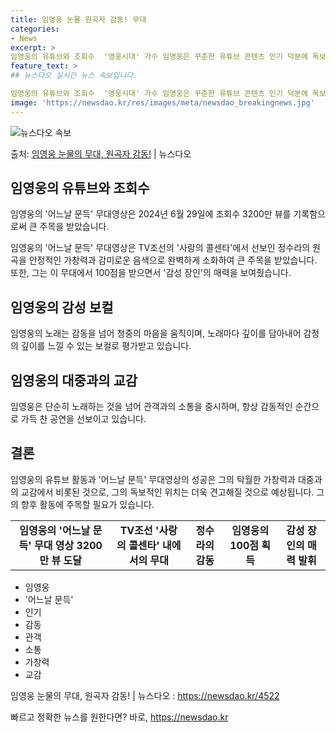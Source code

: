 ```yaml
---
title: 임영웅 눈물 원곡자 감동! 무대
categories:
- News
excerpt: >
임영웅의 유튜브와 조회수  '영웅시대' 가수 임영웅은 꾸준한 유튜브 콘텐츠 인기 덕분에 독보적인 위치를 계속…
feature_text: >
## 뉴스다오 실시간 뉴스 속보입니다.

임영웅의 유튜브와 조회수  '영웅시대' 가수 임영웅은 꾸준한 유튜브 콘텐츠 인기 덕분에 독보적인 위치를 계속…
image: 'https://newsdao.kr/res/images/meta/newsdao_breakingnews.jpg'
---
```


![뉴스다오 속보](https://newsdao.kr/res/images/meta/newsdao_breakingnews.jpg)

<p>출처: <a href="https://newsdao.kr/4522" rel="dofollow">임영웅 눈물의 무대, 원곡자 감동!</a> | 뉴스다오</p>

<h2 data-ke-size="size26">임영웅의 유튜브와 조회수</h2>
임영웅의 '어느날 문득' 무대영상은 2024년 6월 29일에 조회수 3200만 뷰를 기록함으로써 큰 주목을 받았습니다.

<p data-ke-size="size16">임영웅의 '어느날 문득' 무대영상은 TV조선의 '사랑의 콜센타'에서 선보인 정수라의 원곡을 안정적인 가창력과 감미로운 음색으로 완벽하게 소화하여 큰 주목을 받았습니다. 또한, 그는 이 무대에서 100점을 받으면서 '감성 장인'의 매력을 보여줬습니다.</p>

<h2 data-ke-size="size26">임영웅의 감성 보컬</h2>
임영웅의 노래는 감동을 넘어 청중의 마음을 움직이며, 노래마다 깊이를 담아내어 감정의 깊이를 느낄 수 있는 보컬로 평가받고 있습니다.

<h2 data-ke-size="size26">임영웅의 대중과의 교감</h2>
임영웅은 단순히 노래하는 것을 넘어 관객과의 소통을 중시하며, 항상 감동적인 순간으로 가득 찬 공연을 선보이고 있습니다.

<h2 data-ke-size="size26">결론</h2>
임영웅의 유튜브 활동과 '어느날 문득' 무대영상의 성공은 그의 탁월한 가창력과 대중과의 교감에서 비롯된 것으로, 그의 독보적인 위치는 더욱 견고해질 것으로 예상됩니다. 그의 향후 활동에 주목할 필요가 있습니다.

<table>
	<tbody>
		<tr>
			<td style="text-align: center; height: 17px;"><b>임영웅의 '어느날 문득' 무대 영상 3200만 뷰 도달</b></td>
			<td style="text-align: center; height: 17px;"><b>TV조선 '사랑의 콜센타' 내에서의 무대</b></td>
			<td style="text-align: center; height: 17px;"><b>정수라의 감동</b></td>
			<td style="text-align: center; height: 17px;"><b>임영웅의 100점 획득</b></td>
			<td style="text-align: center; height: 17px;"><b>감성 장인의 매력 발휘</b></td>
		</tr>
	</tbody>
</table>

<ul>
	<li>임영웅</li>
	<li>'어느날 문득'</li>
	<li>인기</li>
	<li>감동</li>
	<li>관객</li>
	<li>소통</li>
	<li>가창력</li>
	<li>교감</li>
</ul>

<p data-ke-size="size16">임영웅 눈물의 무대, 원곡자 감동! | 뉴스다오 : <a href="https://newsdao.kr/4522">https://newsdao.kr/4522</a></p> 

빠르고 정확한 뉴스를 원한다면? 바로, <a href="https://newsdao.kr" rel="dofollow">https://newsdao.kr</a>


    
